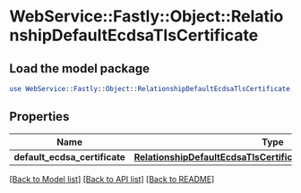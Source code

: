 # WebService::Fastly::Object::RelationshipDefaultEcdsaTlsCertificate

## Load the model package
```perl
use WebService::Fastly::Object::RelationshipDefaultEcdsaTlsCertificate;
```

## Properties
Name | Type | Description | Notes
------------ | ------------- | ------------- | -------------
**default_ecdsa_certificate** | [**RelationshipDefaultEcdsaTlsCertificateDefaultEcdsaCertificate**](RelationshipDefaultEcdsaTlsCertificateDefaultEcdsaCertificate.md) |  | [optional] 

[[Back to Model list]](../README.md#documentation-for-models) [[Back to API list]](../README.md#documentation-for-api-endpoints) [[Back to README]](../README.md)


